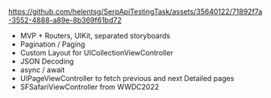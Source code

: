 

https://github.com/helentsg/SerpApiTestingTask/assets/35640122/71892f7a-3552-4888-a89e-8b369f61bd72


- MVP + Routers, UIKit, separated storyboards
- Pagination / Paging
- Custom Layout for UICollectionViewController
- JSON Decoding
- async / await
- UIPageViewController to fetch previous and next Detailed pages
- SFSafariViewController from WWDC2022
